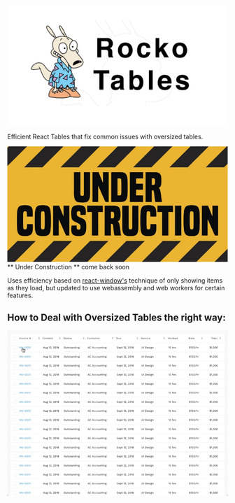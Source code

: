 ![Rocko Tables](https://github.com/seanwestfall/rockotables/blob/master/img/rocko-title.png)

Efficient React Tables that fix common issues with oversized tables.  

![Under Construction](https://github.com/seanwestfall/rockotables/blob/master/img/underconstruction-900x472.jpg)
** Under Construction ** come back soon  

Uses efficiency based on [react-window's](https://github.com/bvaughn/react-window) technique of only showing items as they load, but updated to use webassembly and web workers for certain features.  

## How to Deal with Oversized Tables the right way:
![Expandable Rows](https://github.com/seanwestfall/rockotables/blob/master/img/1_Tt2x8SRugOlJQNsMdidF_g.gif)
